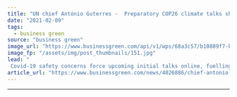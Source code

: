 ```yaml
---
title: "UN chief António Guterres -  Preparatory COP26 climate talks should 'take place virtually'"
date: "2021-02-09"
tags: 
  - business green
source: "business green"
image_url: "https://www.businessgreen.com/api/v1/wps/68a3c57/b10889f7-b673-4f5a-a35b-d142d50b5c1b/5/13063609244-6603baa9fe-b-185x114.jpg"
image_fp: "/assets/img/post_thumbnails/151.jpg"
lead: "
 Covid-19 safety concerns force upcoming initial talks online, fuelling further concern over status of crucial Glasgow climate summit later this year ..."
article_url: "https://www.businessgreen.com/news/4026886/chief-antonio-guterres-preparatory-cop26-climate-talks-virtually"
---
```


---
